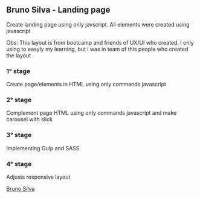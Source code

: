 

## Bruno Silva - Landing page

Create landing page using only javscript. All elements were created using javascript

Obs: This layout is from bootcamp and friends of UX/UI who created. I only using to easyly my learning, but i was in team of this people who created the layout

### 1° stage

Create page/elements in HTML using only commands javascript

### 2° stage

Complement page HTML using only commands javascript and make carousel with slick

### 3° stage

Implementing Gulp and SASS

### 4° stage

Adjusts responsive layout


[Bruno Silva](https://www.linkedin.com/in/bruno-silva0109/)